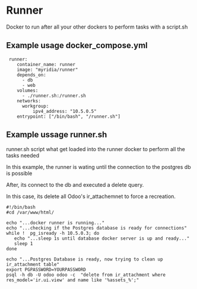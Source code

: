 # Runner

Docker to run after all your other dockers to perform tasks with a script.sh

## Example usage docker_compose.yml
```
 runner:
    container_name: runner
    image: "myridia/runner"
    depends_on:
      - db
      - web
    volumes:
      - ./runner.sh:/runner.sh
    networks:
      workgroup:
          ipv4_address: "10.5.0.5"
    entrypoint: ["/bin/bash", "/runner.sh"]
```

## Example ussage runner.sh 

runner.sh script what get loaded into the runner docker to perform all the tasks needed

In this example, the runner is wating until the connection to the postgres db is possible

After, its connect to the db and executed a delete query.

In this case, its delete all Odoo's ir_attachemnet to force a recreation.

```
#!/bin/bash
#cd /var/www/html/

echo "...docker runner is running..."
echo "...checking if the Postgres database is ready for connections"
while !  pg_isready -h 10.5.0.3; do
   echo "...sleep 1s until database docker server is up and ready..."
   sleep 1
done

echo "...Postgres Database is ready, now trying to clean up ir_attachment table"
export PGPASSWORD=YOURPASSWORD
psql -h db -U odoo odoo -c  "delete from ir_attachment where res_model='ir.ui.view' and name like '%assets_%';"
```


<!--

> [!IMPORTANT]  
> Read the contribution guideline before adding a pull request.

> [!CAUTION]
> Don't execute the code without commenting the test cases.

> [!WARNING]
> DON'T DELETE THE `package.json` file!

> [!TIP]
> Use the command line to detect and resolve the errors!

> [!NOTE]
> I want the readers to read it carefully as it contains many important docs.

-->
